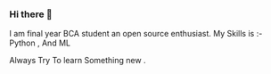 ### Hi there 👋 
I am final year BCA student an open source enthusiast.
My Skills is :- Python , And ML 


Always Try To learn Something new .
  

<!--
**rcoder23/rcoder23** is a ✨ _special_ ✨ repository because its `README.md` (this file) appears on your GitHub profile.
